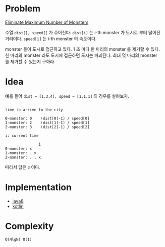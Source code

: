# Problem

[Eliminate Maximum Number of Monsters](https://leetcode.com/problems/eliminate-maximum-number-of-monsters/)

수열 `dist[], speed[]` 가 주어진다. `dist[i]` 는 i-th monster 가
도시로 부터 떨어진 거리이다. `speed[i]` 는 i-th monster 의 속도이다.

monster 들이 도시로 접근하고 있다. 1 초 마다 한 마리의 monster 를
제거할 수 있다. 한 마리의 monster 라도 도시에 접근하면 도시는
파괴된다.  최대 몇 마리의 monster 를 제거할 수 있는지 구하라.

# Idea

예를 들어 `dist = [1,3,4], speed = [1,1,1]` 의 경우를 살펴보자.

```

time to arrive to the city

0-monster: 0    (dist[0]-1) / speed[0]
1-monster: 2    (dist[1]-1) / speed[1]
2-monster: 3    (dist[2]-1) / speed[2]

i: current time

               i
0-monster: x
1-monster: . x
2-monster: . . x
```

따라서 답은 `3` 이다.
 
# Implementation

* [java8](MainApp.java)
* [kotlin](MainApp.kt)

# Complexity

```
O(NlgN) O(1)
```
